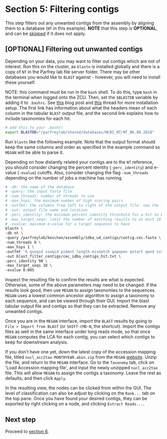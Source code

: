 # Section 5: Filtering contigs

This step filters out any unwanted contigs from the assembly by aligning them to a database (`NT` in this example). **NOTE** that this step is **OPTIONAL**, and can be [skipped][section6-link] if it does not apply.

## [OPTIONAL] Filtering out unwanted contigs

Depending on your data, you may want to filter out contigs which are not of interest. Run this on the cluster, as `blastn` is installed globally and there is a copy of `NT` in the Parfrey lab file server folder. There may be other databases you would like to `BLAST` against - however, you will need to install these yourself.

NOTE: this command must be run in the `bash` shell. To do this, type `bash` in the terminal when logged onto the ZCU. Then, set the `$BLASTDB` variable by adding it to `.bashrc`. See [this][set-up-blast-db-link] blog post and [this][biostars-blast-link] thread for more installation setup. The first link has information about what the headers mean of each column in the tabular `BLAST` output file, and the second link explains how to include taxonomies for each hit.

```bash
# add this to your .bashrc
export BLASTDB="/parfreylab/shared/databases/NCBI_NT/NT_06.08.2018"
```

Run `blastn` like the following example. Note that the output format should keep the same columns and order as specified in the example command so `MEGAN` will be able to parse it. 

Depending on how distantly related your contigs are to the `NT` reference, you should consider changing the percent identity (`-perc_identity`) and e-value (`-evalue`) cutoffs. Also, consider changing the flag `-num_threads` depending on the number of jobs a machine has running.

```bash
# -db: the name of the database
# -query: the input fasta file
# -num_threads: number of threads to use
# -max_hsps: the maximum number of high scoring pairs
# -outfmt: the columns from left to right of the output file. see the links above for more explanation
# -out: output file name and location
# -perc_identity: the minimum percent identity threshold for a hit to be considered
# -max_target_seqs: limit the number of matching results to at most 10 (in this example)
# -evalue: maximum e-value for a target sequence to have
blastn \
-db nt \
-query /parfreylab/kevchan/assembly/idba_ud_contigs/contig.cec.fasta \
-num_threads 8 \
-max_hsps 1 \
-outfmt '6 qseqid sseqid pident length mismatch gapopen qstart qend sstart send evalue bitscore sscinames' \
-out blast_filter_contigs/cec_idba_contigs_hit.txt \
-perc_identity 90 \
-max_target_seqs 10 \
-evalue 0.005
```

Inspect the resulting file to confirm the results are what is expected. Otherwise, some of the above parameters may need to be changed. If the results look good, then use `MEGAN` to assign taxonomies to the sequences. `MEGAN` uses a lowest common ancestor algorithm to assign a taxonomy to each sequence, and can be viewed through their GUI. Import the blast tabular output file and contigs so that they can be extracted. Remove any unwanted contigs.

Once you are in the `MEGAN` interface, import the `BLAST` results by going to `File > Import from BLAST` (or `SHIFT-CMD-N`, the shortcut). Import the contigs files as well in the same interface under long reads mode, so that once `MEGAN` computes the LCA for each contig, you can select which contigs to keep for downstream analysis. 

If you don't have one yet, down the latest copy of the accession mapping file, titled `nucl_acc2tax-MONTHYEAR.abin.zip` from the `MEGAN` [website][megan-website-link]. Unzip the file, and return to the `MEGAN` interface. Go to the `Taxonomy` tab, click on 'Load Accession mapping file', and input the newly unzipped `nucl_acc2tax` file. This will allow `MEGAN` to assign the contigs a taxonomy. Leave the rest as defaults, and then click `Apply`. 

In the resulting view, the nodes can be clicked from within the GUI. The level of classification can also be adjust by clicking on the `Rank...` tab on the top pane. Once you have found your desired contigs, they can be exported by right clicking on a node, and clicking `Extract Reads...`.

## Next step

Proceed to [section 6][section6-link].

[section6-link]: ../section_6
[set-up-blast-db-link]: https://iamphioxus.org/2018/01/08/local-installation-of-ncbi-blast-together-with-the-nr-and-taxonomy-database
[biostars-blast-link]: https://www.biostars.org/p/76551/
[megan-website-link]: http://ab.inf.uni-tuebingen.de/data/software/megan6/download/welcome.html

